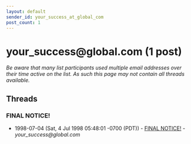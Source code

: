 ```yaml
---
layout: default
sender_id: your_success_at_global_com
post_count: 1
---
```


# your_success<span>@</span>global.com (1 post)

_Be aware that many list participants used multiple email addresses over their time active on the list. As such this page may not contain all threads available._

## Threads

### FINAL NOTICE!
+ 1998-07-04 (Sat, 4 Jul 1998 05:48:01 -0700 (PDT)) - [FINAL NOTICE!](/archive/1998/07/9c0498f4e72c6e74f136df9abbb309b711f7f9b3aacf64216175d75787229696) - _your_success@global.com_

